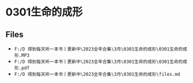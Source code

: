 # 0301生命的成形

## Files

- `F:/D 得到每天听一本书丨更新中\2023全年合集\3月\0301生命的成形\0301生命的成形.MP3`
- `F:/D 得到每天听一本书丨更新中\2023全年合集\3月\0301生命的成形\0301生命的成形.pdf`
- `F:/D 得到每天听一本书丨更新中\2023全年合集\3月\0301生命的成形\files.md`
